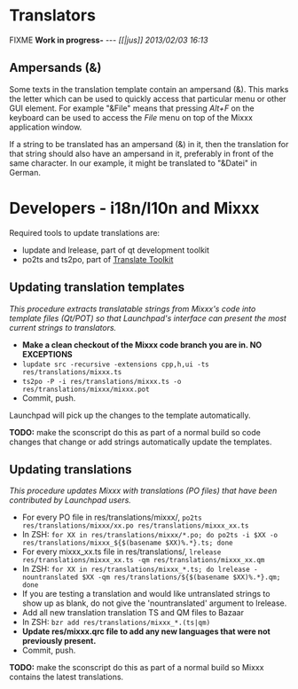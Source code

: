 # Translators

FIXME **Work in progress-** --- *\[\[|jus\]\] 2013/02/03 16:13*

## Ampersands (&)

Some texts in the translation template contain an ampersand (&). This
marks the letter which can be used to quickly access that particular
menu or other GUI element. For example "\&File" means that pressing
*Alt+F* on the keyboard can be used to access the *File* menu on top of
the Mixxx application window.

If a string to be translated has an ampersand (&) in it, then the
translation for that string should also have an ampersand in it,
preferably in front of the same character. In our example, it might be
translated to "\&Datei" in German.

# Developers - i18n/l10n and Mixxx

Required tools to update translations are:

  - lupdate and lrelease, part of qt development toolkit
  - po2ts and ts2po, part of [Translate
    Toolkit](http://translate.sourceforge.net/wiki/toolkit/index)

## Updating translation templates

*This procedure extracts translatable strings from Mixxx's code into
template files (Qt/POT) so that Launchpad's interface can present the
most current strings to translators.*

  - **Make a clean checkout of the Mixxx code branch you are in. NO
    EXCEPTIONS**
  - `lupdate src -recursive -extensions cpp,h,ui -ts
    res/translations/mixxx.ts`
  - `ts2po -P -i res/translations/mixxx.ts -o
    res/translations/mixxx/mixxx.pot`
  - Commit, push.

Launchpad will pick up the changes to the template automatically.

**TODO:** make the sconscript do this as part of a normal build so code
changes that change or add strings automatically update the templates.

## Updating translations

*This procedure updates Mixxx with translations (PO files) that have
been contributed by Launchpad users.*

  - For every PO file in res/translations/mixxx/, `po2ts
    res/translations/mixxx/xx.po res/translations/mixxx_xx.ts`
  - In ZSH: `for XX in res/translations/mixxx/*.po; do po2ts -i $XX -o
    res/translations/mixxx_${$(basename $XX)%.*}.ts; done`
  - For every mixxx\_xx.ts file in res/translations/, `lrelease
    res/translations/mixxx_xx.ts -qm res/translations/mixxx_xx.qm`
  - In ZSH: `for XX in res/translations/mixxx_*.ts; do lrelease
    -nountranslated $XX -qm res/translations/${$(basename $XX)%.*}.qm;
    done`
  - If you are testing a translation and would like untranslated strings
    to show up as blank, do not give the 'nountranslated' argument to
    lrelease.
  - Add all new translation translation TS and QM files to Bazaar
  - In ZSH: `bzr add res/translations/mixxx_*.(ts|qm)`
  - **Update res/mixxx.qrc file to add any new languages that were not
    previously present.**
  - Commit, push.

**TODO:** make the sconscript do this as part of a normal build so Mixxx
contains the latest translations.
